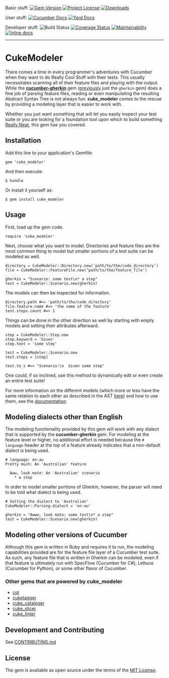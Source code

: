 Basic stuff:
[![Gem Version](https://badge.fury.io/rb/cuke_modeler.svg)](https://rubygems.org/gems/cuke_modeler)
[![Project License](https://img.shields.io/badge/license-MIT-blue.svg)](https://opensource.org/licenses/mit-license.php)
[![Downloads](https://img.shields.io/gem/dt/cuke_modeler.svg)](https://rubygems.org/gems/cuke_modeler)

User stuff:
[![Cucumber Docs](http://img.shields.io/badge/Documentation-Features-green.svg)](https://github.com/enkessler/cuke_modeler/tree/master/testing/cucumber/features)
[![Yard Docs](http://img.shields.io/badge/Documentation-API-blue.svg)](https://www.rubydoc.info/gems/cuke_modeler)

Developer stuff:
![Build Status](https://github.com/enkessler/cuke_modeler/actions/workflows/ci.yml/badge.svg?branch=master)
[![Coverage Status](https://coveralls.io/repos/github/enkessler/cuke_modeler/badge.svg?branch=master)](https://coveralls.io/github/enkessler/cuke_modeler?branch=master)
[![Maintainability](https://api.codeclimate.com/v1/badges/83986d8f7a918fed9707/maintainability)](https://codeclimate.com/github/enkessler/cuke_modeler/maintainability)
[![Inline docs](http://inch-ci.org/github/enkessler/cuke_modeler.svg?branch=master)](https://inch-ci.org/github/enkessler/cuke_modeler)

---

# CukeModeler

There comes a time in every programmer's adventures with Cucumber when they 
want to do Really Cool Stuff with their tests. This usually necessitates 
scanning all of their feature files and playing with the output. While the 
**[cucumber-gherkin](https://github.com/cucumber/cucumber/tree/master/gherkin)** gem ([previously](https://github.com/enkessler/cuke_modeler/blob/master/CHANGELOG.md#300---2020-06-08) just the `gherkin` gem) does a fine job of parsing feature files, reading or even manipulating 
the resulting Abstract Syntax Tree is not always fun. **cuke_modeler** comes to 
the rescue by providing a modeling layer that is easier to work with.
 
Whether you just want something that will let you easily inspect your test 
suite or you are looking for a foundation tool upon which to build something 
[Really Neat](#projects), this gem has you covered.


## Installation

Add this line to your application's Gemfile:

    gem 'cuke_modeler'

And then execute:

    $ bundle

Or install it yourself as:

    $ gem install cuke_modeler

## Usage

First, load up the gem code.

    require 'cuke_modeler'

Next, choose what you want to model. Directories and feature files are the most
common thing to model but smaller portions of a test suite can be modeled as 
well.

    directory = CukeModeler::Directory.new('path/to/the/code_directory')
    file = CukeModeler::FeatureFile.new('path/to/the/feature_file')

    gherkin = "Scenario: some test\n* a step"
    test = CukeModeler::Scenario.new(gherkin)

The models can then be inspected for information.

    directory.path #=> 'path/to/the/code_directory'
    file.feature.name #=> 'the name of the feature'
    test.steps.count #=> 1


Things can be done in the other direction as well by starting with empty models
and setting their attributes afterward.

    step = CukeModeler::Step.new
    step.keyword = 'Given'
    step.text = 'some step'

    test = CukeModeler::Scenario.new
    test.steps = [step]

    test.to_s #=> "Scenario:\n  Given some step"

One could, if so inclined, use this method to dynamically edit or even create 
an entire test suite!

For more information on the different models (which more or less have the same relation 
to each other as described in the AST [here](https://github.com/cucumber/cucumber/tree/master/gherkin#ast)) and how to use them, see the 
[documentation](https://github.com/enkessler/cuke_modeler/tree/master/testing/cucumber/features).

## Modeling dialects other than English

The modeling functionality provided by this gem will work with any dialect that 
is supported by the **cucumber-gherkin** gem. For modeling at the feature level or higher, 
no additional effort is needed because the `# language` header at the top of a 
feature already indicates that a non-default dialect is being used.

    # language: en-au
    Pretty much: An 'Australian' feature
    
      Aww, look mate: An 'Australian' scenario
        * a step
 
  In order to model smaller portions of Gherkin, however, the parser will need 
  to be told what dialect is being used.

    # Setting the dialect to 'Australian'
    CukeModeler::Parsing.dialect = 'en-au'
    
    gherkin = "Awww, look mate: some test\n* a step"
    test = CukeModeler::Scenario.new(gherkin)


## Modeling other versions of Cucumber

Although this gem is written in Ruby and requires it to run, the modeling 
capabilities provided are for the feature file layer of a Cucumber test suite. 
As such, any feature file that is written in Gherkin can be modeled, even if 
that feature is ultimately run with SpecFlow (Cucumber for C#), Lettuce 
(Cucumber for Python), or some other flavor of Cucumber. 


### <a id="projects"></a>Other gems that are powered by **cuke_modeler**

  * [cql](https://github.com/enkessler/cql)
  * [cuketagger](https://github.com/enkessler/cuketagger)
  * [cuke_cataloger](https://github.com/enkessler/cuke_cataloger)
  * [cuke_slicer](https://github.com/grange-insurance/cuke_slicer)
  * [cuke_linter](https://github.com/enkessler/cuke_linter)


## Development and Contributing

See [CONTRIBUTING.md](https://github.com/enkessler/cuke_modeler/blob/master/CONTRIBUTING.md)

## License

The gem is available as open source under the terms of the [MIT License](https://opensource.org/licenses/MIT).
